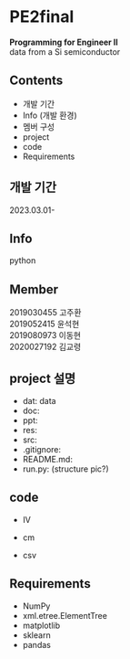 # PE2final
**Programming for Engineer Ⅱ**   
data from a Si semiconductor

## Contents
- 개발 기간
- Info (개발 환경)
- 멤버 구성
- project
- code
- Requirements

## 개발 기간
2023.03.01-

## Info
python

## Member
2019030455 고주환   
2019052415 윤석현   
2019080973 이동현   
2020027192 김교령

## project 설명
- dat: data
- doc:
- ppt:
- res:
- src:
- .gitignore:
- README.md:
- run.py:
(structure pic?)

## code
- IV

- cm

- csv

## Requirements
- NumPy
- xml.etree.ElementTree
- matplotlib
- sklearn
- pandas
